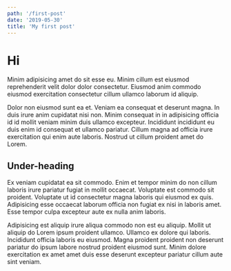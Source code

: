 ```yaml
---
path: '/first-post'
date: '2019-05-30'
title: 'My first post'
---
```


# Hi

Minim adipisicing amet do sit esse eu. Minim cillum est eiusmod reprehenderit velit dolor dolor consectetur. Eiusmod anim commodo eiusmod exercitation consectetur cillum ullamco laborum id aliquip.

Dolor non eiusmod sunt ea et. Veniam ea consequat et deserunt magna. In duis irure anim cupidatat nisi non. Minim consequat in in adipisicing officia id id mollit veniam minim duis ullamco excepteur. Incididunt incididunt eu duis enim id consequat et ullamco pariatur. Cillum magna ad officia irure exercitation qui enim aute laboris. Nostrud ut cillum proident amet do Lorem.

## Under-heading

Ex veniam cupidatat ea sit commodo. Enim et tempor minim do non cillum laboris irure pariatur fugiat in mollit occaecat. Voluptate est commodo sit proident. Voluptate ut id consectetur magna laboris qui eiusmod ex quis. Adipisicing esse occaecat laborum officia non fugiat ex nisi in laboris amet. Esse tempor culpa excepteur aute ex nulla anim laboris.

Adipisicing est aliquip irure aliqua commodo non est eu aliquip. Mollit ut aliquip do Lorem ipsum proident ullamco. Ullamco ex dolore qui laboris. Incididunt officia laboris eu eiusmod. Magna proident proident non deserunt pariatur do ipsum labore nostrud proident eiusmod sunt. Minim dolore exercitation ex amet amet duis esse deserunt excepteur pariatur cillum aute sint veniam.
